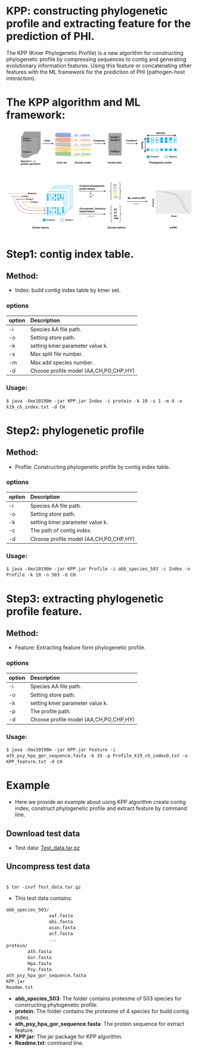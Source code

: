# **KPP: constructing phylogenetic profile and extracting feature for the prediction of PHI.**
The KPP (Kmer Phylogenetic Profile) is a new algorithm for constructing phylogenetic profile by compressing sequences to contig and generating evolutionary information features. 
Using this feature or concatenating other features with the ML framework for the prediction of PHI (pathogen-host interaction).

# The KPP algorithm and ML framework:

![Workflow](https://github.com/yangfangs/KPP/blob/master/algorithm/KPP.png)

# Step1: contig index table.

## Method:
* Index: build contig index table by kmer set.
 
### options
  
  | option |  Description                                                                                                                            |
  |:------- |:---------------------------------------------------------------------------------------------------------------------------------------|
  |  -i     |  Species AA file path.                                                                                                         |
  |  -o     |  Setting store path.                                                                                                               |
  |  -k     |  setting kmer parameter value k.                                                                                                               |
  |  -s     |  Max split file number.                                                                                 |
  |  -m    |   Max add species number.                                                      |
  |  -d     |  Choose profile model (AA,CH,PO,CHP,HY)                                                              |


### Usage: 

```angular2html
$ java -Xmx10190m -jar KPP.jar Index -i protein -k 19 -s 1 -m 4 -o k19_ch_index.txt -d CH
```



# Step2: phylogenetic profile

## Method:
* Profile: Constructing phylogenetic profile by contig index table.
   
### options
    
| option |  Description                                                                                                                            |
|:------- |:---------------------------------------------------------------------------------------------------------------------------------------|
|  -i     |  Species AA file path.                                                                                                         |
|  -o     |  Setting store path.                                                                                                               |
|  -k     |  setting kmer parameter value k.                                                                                                               |
|  -c     |  The path of contig index.                                                                                 |
|  -d     |  Choose profile model (AA,CH,PO,CHP,HY)                                                              |

### Usage:

```angular2html
$ java -Xmx10190m -jar KPP.jar Profile -i abb_species_503 -c Index -o Profile -k 19 -n 503 -d CH

```
# Step3: extracting phylogenetic profile feature.

## Method:
* Feature: Extracting feature form phylogenetic profile.
   
### options
    
| option |  Description                                                                                                                            |
|:------- |:---------------------------------------------------------------------------------------------------------------------------------------|
|  -i     |  Species AA file path.                                                                                                         |
|  -o     |  Setting store path.                                                                                                               |
|  -k     |  setting kmer parameter value k.                                                                                                               |
|  -p     |  The profile path.                                                                                 |
|  -d     |  Choose profile model (AA,CH,PO,CHP,HY)                                                              |


### Usage:

```angular2html
$ java -Xmx10190m -jar KPP.jar Feature -i ath_psy_hpa_gor_sequence.fasta -k 19 -p Profile_k19_ch_index0.txt -o KPP_feature.txt -d CH
```

# Example

* Here we provide an example about using KPP algorithm create contig index, construct phylogenetic profile and extract feature by command line.

## Download test data
* Test data: <a href="ftp://74.120.168.50/Test_data.tar.gz">Test_data.tar.gz</a>
## Uncompress test data

```angular2html

$ tar -zxvf Test_data.tar.gz

```
* This test data contains:

```
abb_species_503/  
                aaf.fasta
                abi.fasta
                acan.fasta
                acf.fasta
                ...
protein/
        ath.fasta
        Gor.fasta
        Hpa.fasta
        Psy.fasta
ath_psy_hpa_gor_sequence.fasta
KPP.jar
Readme.txt

```
* **abb_species_503**: The folder contains proteome of 503 species for constructing phylogenetic profile. 
* **protein**: The folder contains the proteome of 4 species for build contig index.
* **ath_psy_hpa_gor_sequence.fasta**: The protein sequence for extract feature.
* **KPP.jar**: The jar package for KPP algorithm.
* **Readme.txt**: command line.
